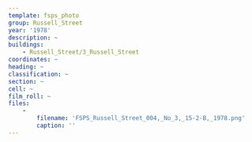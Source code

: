 ```yaml
---
template: fsps_photo
group: Russell_Street
year: '1978'
description: ~
buildings:
    - Russell_Street/3_Russell_Street
coordinates: ~
heading: ~
classification: ~
section: ~
cell: ~
film_roll: ~
files:
    -
        filename: 'FSPS_Russell_Street_004,_No_3,_15-2-B,_1978.png'
        caption: ''
---
```

